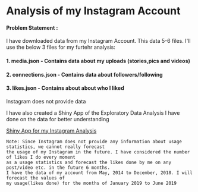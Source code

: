 # Analysis of my Instagram Account

#### Problem Statement :
I have downloaded data from my Instagram Account. This data 5-6 files. I'll use the below 3 files for my furtehr analysis:
#### 1. media.json - Contains data about my uploads (stories,pics and videos)
#### 2. connections.json - Contains data about followers/following
#### 3. likes.json - Contains about about who I liked

Instagram does not provide data

I have also created a Shiny App of the Exploratory Data Analysis I have done on the data for better understanding

[Shiny App for my Instagram Analysis](https://yatinkode.shinyapps.io/instaproject/)

```
Note: Since Instagram does not provide any information about usage statistics, we cannot really forecast
the usage of my Instagram in the future. I have considered the number of likes I do every moment
as a usage statistics and forecast the likes done by me on any post/video etc. in the future 6 months.
I have the data of my account from May, 2014 to December, 2018. I will forecast the values of 
my usage(likes done) for the months of January 2019 to June 2019
```
